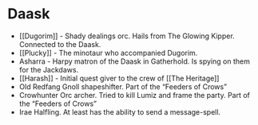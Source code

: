 # Daask

- [[Dugorim]] - Shady dealings orc. Hails from The Glowing Kipper. Connected to the Daask.
- [[Plucky]] - The minotaur who accompanied Dugorim.
- Asharra - Harpy matron of the Daask in Gatherhold. Is spying on them for the Jackdaws.
- [[Harash]] - Initial quest giver to the crew of [[The Heritage]]
- Old Redfang Gnoll shapeshifter. Part of the “Feeders of Crows”
- Crowhunter Orc archer. Tried to kill Lumiz and frame the party. Part of the “Feeders of Crows”
- Irae Halfling. At least has the ability to send a message-spell.